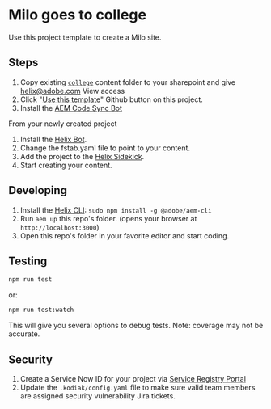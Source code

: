 # Milo goes to college
Use this project template to create a Milo site.

## Steps

1. Copy existing [`college`](https://adobe.sharepoint.com/:f:/r/sites/adobecom/Shared%20Documents/demos/college) content folder to your sharepoint and give helix@adobe.com View access
2. Click "[Use this template](https://github.com/adobecom/milo-college/generate)" Github button on this project.
3. Install the [AEM Code Sync Bot](https://github.com/apps/aem-code-sync)

From your newly created project

1. Install the [Helix Bot](https://github.com/apps/helix-bot/installations/new).
2. Change the fstab.yaml file to point to your content.
3. Add the project to the [Helix Sidekick](https://github.com/adobe/helix-sidekick).
4. Start creating your content.

## Developing
1. Install the [Helix CLI](https://github.com/adobe/helix-cli): `sudo npm install -g @adobe/aem-cli`
1. Run `aem up` this repo's folder. (opens your browser at `http://localhost:3000`)
1. Open this repo's folder in your favorite editor and start coding.

## Testing
```sh
npm run test
```
or:
```sh
npm run test:watch
```
This will give you several options to debug tests. Note: coverage may not be accurate.

## Security
1. Create a Service Now ID for your project via [Service Registry Portal](https://adobe.service-now.com/service_registry_portal.do#/search)
2. Update the `.kodiak/config.yaml` file to make sure valid team members are assigned security vulnerability Jira tickets.
